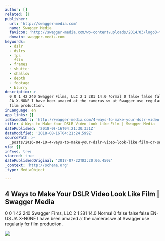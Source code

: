 ```yaml
---
author: []
related: []
publisher:
  url: 'http://swagger-media.com'
  name: Swagger Media
  favicon: 'http://swagger-media.com/wp-content/uploads/2014/03/logo3-favicon.png'
  domain: swagger-media.com
keywords:
  - dslr
  - dslrs
  - fps
  - film
  - frames
  - shutter
  - shallow
  - depth
  - footage
  - blurry
description: >-
  0 0 1 42 240 Swagger Films, LLC 2 1 281 14.0 Normal 0 false false false EN-US
  JA X-NONE I have been amazed at the cameras we at Swagger use regularly for
  film production.
inLanguage: en
app_links: []
isBasedOnUrl: 'http://swagger-media.com/4-ways-to-make-your-dslr-video-look-like-film/'
title: 4 Ways to Make Your DSLR Video Look Like Film | Swagger Media
datePublished: '2018-08-16T04:21:30.331Z'
dateModified: '2018-08-16T04:21:24.599Z'
sourcePath: >-
  _posts/2016-04-10-4-ways-to-make-your-dslr-video-look-like-film-or-swagger-medi.md
via: {}
inFeed: true
starred: true
datePublishedOriginal: '2017-07-22T03:20:06.450Z'
_context: 'http://schema.org'
_type: MediaObject

---
```

<article style=""><h1>4 Ways to Make Your DSLR Video Look Like Film | Swagger Media</h1><p>0 0 1 42 240 Swagger Films, LLC 2 1 281 14.0 Normal 0 false false false EN-US JA X-NONE I have been amazed at the cameras we at Swagger use regularly for film production.</p><img src="http://swagger-media.com/wp-content/uploads/2013/11/logo3.png" /></article>